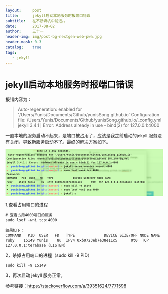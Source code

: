 ```yaml
---
layout:     post
title:      jekyll启动本地服务时报端口错误
subtitle:   在不断填坑中前进。。
date:       2017-08-02
author:     三十一
header-img: img/post-bg-nextgen-web-pwa.jpg
header-mask: 0.3
catalog:    true
tags:
   - jekyll
---
```


# jekyll启动本地服务时报端口错误

报错内容为：

> Auto-regeneration: enabled for '/Users/Yunis/Documents/Github/yunisSong.github.io'
Configuration file: /Users/Yunis/Documents/Github/yunisSong.github.io/_config.yml
jekyll 3.4.1 | Error:  Address already in use - bind(2) for 127.0.0.1:4000


一直本地的服务启动不起来，是端口被占用了，应该是我之前启动的jekyll 服务没有关闭，导致新服务启动不了。最终的解决方案如下。

![](/img/in-post/jekyll端口错误.png)

1,查看占用端口的进程

```
# 查看占用4000端口的服务
sudo lsof -wni tcp:4000

结果如下：
COMMAND   PID  USER   FD   TYPE             DEVICE SIZE/OFF NODE NAME
ruby    15149 Yunis    8u  IPv4 0xb0723eb7e38e11c5      0t0  TCP 127.0.0.1:terabase (LISTEN)

```

2，杀掉占用端口的进程（sudo kill -9 PID）

```
sudo kill -9 15149
```

3，再次启动 jekyll 服务正常。



参考链接：https://stackoverflow.com/a/39351624/7771598

